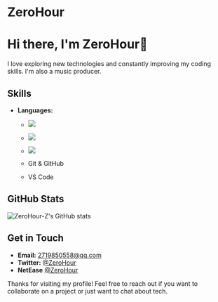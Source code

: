# ZeroHour
# Hi there, I'm ZeroHour👋

I love exploring new technologies and constantly improving my coding skills. I'm also a music producer.

## Skills
- **Languages:**
  - ![](https://img.shields.io/badge/C-356453?style=for-the-badge&logo=C&logoColor=FFFFFF)

  - ![](https://img.shields.io/badge/max-525252?style=for-the-badge&logo=max&logoColor=FFFFFF)

  - ![](https://img.shields.io/badge/stmicroelectronics-FF6C37?style=for-the-badge&logo=stmicroelectronics&logoColor=FFFFFF)

  - Git & GitHub
  - VS Code

## GitHub Stats
![ZeroHour-Z's GitHub stats](https://github-readme-stats.vercel.app/api?username=ZeroHour-Z&show_icons=true&theme=radical)

## Get in Touch
- **Email:** 2719850558@qq.com
- **Twitter:** [@ZeroHour](https://x.com/ZeroHour0S)
- **NetEase** [@ZeroHour](https://music.163.com/#/artist?id=33400424)

Thanks for visiting my profile! Feel free to reach out if you want to collaborate on a project or just want to chat about tech.


